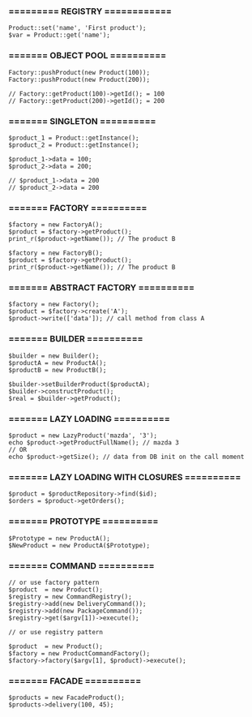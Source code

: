 ### ========= REGISTRY ============
```
Product::set('name', 'First product');
$var = Product::get('name');
```
### ======= OBJECT POOL ==========
```
Factory::pushProduct(new Product(100));
Factory::pushProduct(new Product(200));

// Factory::getProduct(100)->getId(); = 100
// Factory::getProduct(200)->getId(); = 200
```
### ======= SINGLETON ==========
```
$product_1 = Product::getInstance();
$product_2 = Product::getInstance();

$product_1->data = 100;
$product_2->data = 200;

// $product_1->data = 200
// $product_2->data = 200
```
### ======= FACTORY ==========
```
$factory = new FactoryA();
$product = $factory->getProduct();
print_r($product->getName()); // The product B

$factory = new FactoryB();
$product = $factory->getProduct();
print_r($product->getName()); // The product B
```
### ======= ABSTRACT FACTORY ==========
```
$factory = new Factory();
$product = $factory->create('A');
$product->write(['data']); // call method from class A
```
### ======= BUILDER ==========
```
$builder = new Builder();
$productA = new ProductA();
$productB = new ProductB();

$builder->setBuilderProduct($productA);
$builder->constructProduct();
$real = $builder->getProduct();
```
### ======= LAZY LOADING ==========
```
$product = new LazyProduct('mazda', '3');
echo $product->getProductFullName(); // mazda 3
// OR
echo $product->getSize(); // data from DB init on the call moment
```
### ======= LAZY LOADING WITH CLOSURES ==========
```
$product = $productRepository->find($id);
$orders = $product->getOrders();
```
### ======= PROTOTYPE ==========
```
$Prototype = new ProductA();
$NewProduct = new ProductA($Prototype);
```
### ======= COMMAND ==========
```
// or use factory pattern
$product  = new Product();
$registry = new CommandRegistry();
$registry->add(new DeliveryCommand());
$registry->add(new PackageCommand());
$registry->get($argv[1])->execute();

// or use registry pattern

$product  = new Product();
$factory = new ProductCommandFactory();
$factory->factory($argv[1], $product)->execute();
```
### ======= FACADE ==========
```
$products = new FacadeProduct();
$products->delivery(100, 45); 
```
